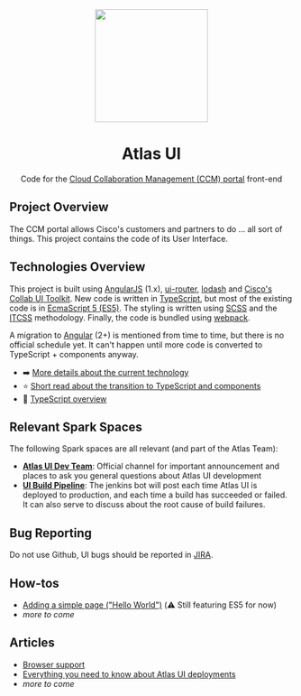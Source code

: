 <div align="center">
  <img width="200" height="200" src="https://sqbu-github.cisco.com/storage/user/357/files/92225bf8-07fc-11e7-98eb-41ccb439573b">
  <h1>Atlas UI</h1>
  <p>Code for the <a href="https://admin.ciscospark.com">Cloud Collaboration Management (CCM) portal</a> front-end<p>
</div>

## Project Overview

The CCM portal allows Cisco's customers and partners to do … all sort of things. This project contains the code of its User Interface.

## Technologies Overview

This project is built using [AngularJS](https://angularjs.org) (1.x), [ui-router](https://github.com/angular-ui/ui-router), [lodash](https://lodash.com) and [Cisco's Collab UI Toolkit](http://collab-ui.cisco.com). New code is written in [TypeScript](https://www.typescriptlang.org), but most of the existing code is in [EcmaScript 5 (ES5)](https://en.wikipedia.org/wiki/ECMAScript#5th_Edition). The styling is written using [SCSS](http://sass-lang.com/guide) and the [ITCSS](https://github.com/ahmadajmi/awesome-itcss) methodology. Finally, the code is bundled using [webpack](https://webpack.github.io).

A migration to [Angular](https://angular.io) (2+) is mentioned from time to time, but there is no official schedule yet. It can't happen until more code is converted to TypeScript + components anyway.

* :arrow_right: [More details about the current technology](./technology.md)
* :star: [Short read about the transition to TypeScript and components](./transition-why.md)
* :hammer: [TypeScript overview](./typescript-overview.md)

## Relevant Spark Spaces

The following Spark spaces are all relevant (and part of the Atlas Team):
* [**Atlas UI Dev Team**](https://web.ciscospark.com/rooms/c326a730-826b-11e5-9361-3daf1bba596b): Official channel for important announcement and places to ask you general questions about Atlas UI development
* [**UI Build Pipeline**](https://web.ciscospark.com/rooms/dad3d170-d6ce-11e5-b264-a96ee13550d5): The jenkins bot will post each time Atlas UI is deployed to production, and each time a build has succeeded or failed. It can also serve to discuss about the root cause of build failures.

## Bug Reporting

Do not use Github, UI bugs should be reported in [JIRA](https://jira-eng-chn-sjc1.cisco.com/jira/projects/ATLAS).

## How-tos

* [Adding a simple page ("Hello World")](./hello-world.md) (:warning: Still featuring ES5 for now)
* *more to come*

## Articles

* [Browser support](./browser-support.md)
* [Everything you need to know about Atlas UI deployments](./deployments.md)
* *more to come*

